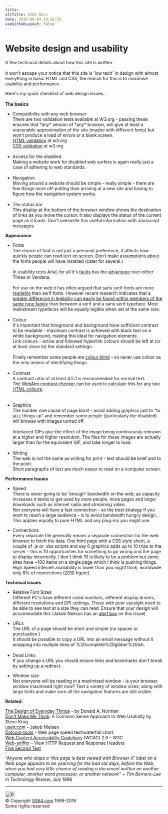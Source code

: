 ```yaml
---
title:
altTitle: SS64 Docs
date: 2016-09-04 19:26:55
useGithubLayout: false
---
```

<!-- #BeginLibraryItem "/Library/head_docs.lbi" --><!-- #EndLibraryItem --><h1>Website design and usability</h1>
<p> A few technical details about how this site is written.<br>
  <br>
  It won't escape your notice that this site is 'low tech' in design with almost everything in basic HTML and CSS, the reason for this is to maximise usability  and performance.</p>
<p>Here's my quick checklist of web design issues...<br>
  <br>
  <b>The  basics</b></p>
<ul>
  <li> Compatibility with any web browser<br>
    There are two validation tests available at W3.org - passing these ensures that *any* version of *any* browser, will give at least a reasonable approximation of the site (maybe with different fonts) but won’t produce a load of errors 
    or a blank screen.<br>
    <a href="http://validator.w3.org/">HTML validation</a> at w3.org<br>
    <a href="http://jigsaw.w3.org/css-validator/">CSS validation</a> at w3.org<br>
<br>
</li>
  <li>Access for the disabled<br>
  Making a website work for disabled web surfers is again really just a case of adhering to web standards. <br>
<br>
</li>
  <li>Navigation<br>
Moving around a website should be simple - really simple - there are few things more off-putting than arriving at a new site and having to figure how the navigation system works.<br>
<br>
</li>
<li> The status bar<br>
  This display at the bottom of the browser window shows the destination of links as you move the cursor. It also displays the status of the current page as it loads. Don't overwrite this useful information with Javascript 
  messages.</li>
</ul>
<p><b>Appearance</b></p>
<ul>
  <li>Fonts<br>
    The choice of font is not just a personal preference, it affects how quickly people can read text on screen. Don’t make assumptions about the fonts people will have installed (cater for several.)<br>
    <br>
    In usability tests Arial, 
for all it's <a href="http://www.ms-studio.com/articles.html">faults</a>  has the <a href="http://www.wilsonweb.com/wmt6/html-email-fonts.htm">advantage</a> over either Times or Verdana.<br>
<br>
For  use on the web it has often argued that sans serif fonts are more <a href="http://typoface.blogspot.co.uk/2009/08/academic-base.html">readable</a> than serif fonts. However recent research indicates that a <a href="http://alexpoole.info/blog/which-are-more-legible-serif-or-sans-serif-typefaces/">greater difference in legibility can easily be found within members of the same type family</a> than between a serif and a sans serif typeface. Most mainstream typefaces will be equally legible when set at the same size. <br>
<br>
</li>
  <li>Colour<br>
    It's important that foreground and background have sufficient contrast to be readable - maximum contrast is achieved with black text on a white background, 
    making this ideal for navigation elements.<br>
    Link colours - active and followed hyperlink colours should be left at (or at least close to) the standard settings. <br>
    <br>
  Finally remember some people are <a href="http://msdn.microsoft.com/en-us/library/bb263953(VS.85).aspx">colour blind</a> - so never use colour as the only means of identifying things.<br>
</li><br>
<li>Contrast <br>
A contrast ratio of at least 4.5:1 is recommended for normal text. <br>
The <a href="http://webaim.org/resources/contrastchecker/">WebAim contrast checker</a> can be used to calculate this for any two <a href="../colour.html">HTML colours</a>.<br>
<br>
<br>
</li>
  <li> Graphics<br>
    The number one cause of page bloat - avoid adding graphics just to "to jazz things up" and remember some people (particularly the disabled)  will browse with images turned off.<br>
    <br>
    Interlaced GIFs give the effect of the image being continuously redrawn at a higher and higher resolution. The files for these images are actually larger than for the equivalent GIF, and take longer to load.<br>
<br>
  </li>
  <li>Writing <br>
    The web is not the same as writing for print - text should be brief and to the point. <br>
Short paragraphs of text are much easier to read on a computer screen.</li>
</ul>
<p><b>Performance Issues</b></p>
<ul>
<li> Speed<br>
    There is never going to be 'enough' bandwidth on the web; as capacity increases it tends to get used by more people, more pages and larger downloads such as internet radio and streaming video. <br>
Not everyone will have a fast connection - so the best strategy if you want to reach a large audience - is to avoid bandwidth hungry design. This applies equally to pure HTML and any plug-ins you might use.</li>
</ul>
<ul>
<li>Connections<br>
    Every separate file generally means a separate connection for the web browser to fetch the data. One html page with a CSS style sheet, a couple of .js or .vbs scripts and say 6 graphics adds up to 10 trips to the server - this is 10 opportunities for something to go wrong and the page to display incorrectly. 
    I don't think 10 is likely to be a problem but some sites have ~100 items on a single page which I think is pushing things.<br>
High Speed Internet availability is lower than you might think, worldwide only 8% of connections (<a href="http://www.websiteoptimization.com/bw/1103/">2010</a> figure).</li>
</ul>
<p><b>Technical issues </b></p>
<ul>
<li>Relative Font Sizes<br>
  Different PC's have different sized monitors, different display drivers, different resolutions and DPI settings. Those with poor eyesight need to be able to see text at a size they 
  can read. Ensure that your design will accommodate this (Jakob Neilson has an <a href="http://www.nngroup.com/articles/let-users-control-font-size/">alert 
box</a> on this issue)</li>
</ul>
<ul>
  <li>URLs<br>
    The URL of a page should be short and simple (no spaces or punctuation.) <br>
    It should be possible to copy a URL into an email message without it wrapping 
    into multiple lines of %20complete%20gibber%20ish.<br>
<br>
</li>
<li>Dead Links<br>
  If you change a URL you should ensure links and bookmarks don't break by setting up a redirect.</li>
</ul>
<ul>
  <li>Window size<br>
Not everyone will be reading in a maximised window - is your browser window maximised right now? Test a variety of window sizes; along with large fonts and make sure all the navigation features are still visible.</li>
</ul>
<p><b>Related:</b></p><p><a href="http://www.amazon.com/dp/0465067107?tag=ss64">The Design of Everyday Things</a> - by Donald A. Norman <br>
<a href="http://www.amazon.com/dp/0321344758?tag=ss64">Don't Make Me Think</a>: A Common Sense Approach to Web Usability by Steve Krug <br>  
<a href="http://www.nngroup.com/">useit.com</a>  - Jakob Nielsen <br>
<a href="https://www.dotcom-tools.com/website-speed-test.aspx">Dotcom-tools</a> - Web page speed test/waterfall chart.<br>
<a href="http://www.w3.org/TR/WCAG20/">Web Content Accessibility Guidelines</a> (WCAG) 2.0 - W3C<br>
<a href="http://web-sniffer.net/">Web-sniffer</a> - View HTTP Request and Response Headers<br>
<a href="http://www.fivesecondtest.com/">Five Second Test</a><br>
</p><p class="quote"><i>“Anyone who slaps a 'this page is best viewed with Browser X' label   on a Web page appears to be yearning for the bad old days, before the Web, when you had very little chance of reading a document written on another computer,   another word processor, or another network” ~ Tim Berners-Lee in Technology 
Review, July 1996</i></p><!-- #BeginLibraryItem "/Library/foot_docs.lbi" --><p>
<hr>
<div id="bl" class="footer"><a href="site.html#"><img src="../images/top.png" width="30" height="22" alt="Back to the Top"></a></div>
<div id="br" class="footer, tagline">© Copyright <a href="../index.html">SS64.com</a> 1999-2016<br>
Some rights reserved</div><!-- #EndLibraryItem -->


